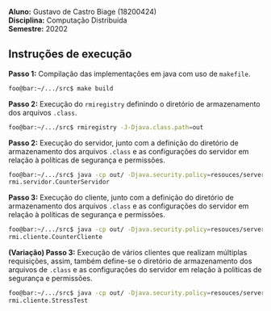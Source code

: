 **Aluno:** Gustavo de Castro Biage (18200424)  
**Disciplina:** Computação Distribuída  
**Semestre:** 20202

## Instruções de execução

**Passo 1:** Compilação das implementações em java com uso de `makefile`.

```bash
foo@bar:~/.../src$ make build
```

**Passo 2:** Execução do `rmiregistry` definindo o diretório de armazenamento dos arquivos `.class`.

```bash
foo@bar:~/.../src$ rmiregistry -J-Djava.class.path=out
```

**Passo 2:** Execução do servidor, junto com a definição do diretório de armazenamento dos arquivos `.class` e as configurações do servidor em relação à políticas de segurança e permissões.

```bash
foo@bar:~/.../src$ java -cp out/ -Djava.security.policy=resouces/server.policy \
rmi.servidor.CounterServidor
```

**Passo 3:** Execução do cliente, junto com a definição do diretório de armazenamento dos arquivos `.class` e as configurações do servidor em relação à políticas de segurança e permissões.

```bash
foo@bar:~/.../src$ java -cp out/ -Djava.security.policy=resouces/server.policy \
rmi.cliente.CounterCliente
```

**(Variação) Passo 3:** Execução de vários clientes que realizam múltiplas requisições, assim, também define-se o diretório de armazenamento dos arquivos de `.class` e as configurações do servidor em relação à políticas de segurança e permissões.

```bash
foo@bar:~/.../src$ java -cp out/ -Djava.security.policy=resouces/server.policy \
rmi.cliente.StressTest
```